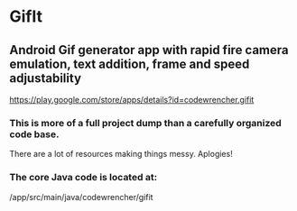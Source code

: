 # GifIt
## Android Gif generator app with rapid fire camera emulation, text addition, frame and speed adjustability

https://play.google.com/store/apps/details?id=codewrencher.gifit

### This is more of a full project dump than a carefully organized code base.

There are a lot of resources making things messy. Aplogies!

### The core Java code is located at:

/app/src/main/java/codewrencher/gifit

